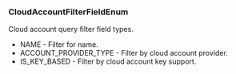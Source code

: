 ### CloudAccountFilterFieldEnum
Cloud account query filter field types.

- NAME - Filter for name.
- ACCOUNT_PROVIDER_TYPE - Filter by cloud account provider.
- IS_KEY_BASED - Filter by cloud account key support.
